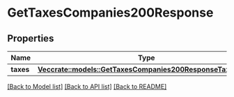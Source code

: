 # GetTaxesCompanies200Response

## Properties

Name | Type | Description | Notes
------------ | ------------- | ------------- | -------------
**taxes** | [**Vec<crate::models::GetTaxesCompanies200ResponseTaxesInner>**](get_taxes_companies_200_response_taxes_inner.md) |  | 

[[Back to Model list]](../README.md#documentation-for-models) [[Back to API list]](../README.md#documentation-for-api-endpoints) [[Back to README]](../README.md)


